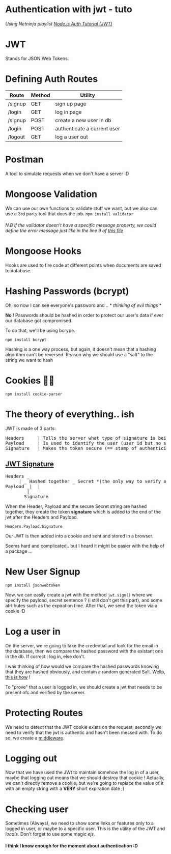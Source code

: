 # Authentication with jwt - tuto
###### Using Netninja playlist [Node.js Auth Tutorial (JWT)](https://www.youtube.com/playlist?list=PL4cUxeGkcC9iqqESP8335DA5cRFp8loyp)

# JWT 
Stands for JSON Web Tokens.

# Defining Auth Routes
Route | Method | Utility
------|-------|---------
/signup | GET | sign up page
/login | GET | log in page
/signup | POST | create a new user in db
/login | POST | authenticate a current user
/logout | GET | log a user out

# Postman
A tool to simulate requests when we don't have a server :D

# Mongoose Validation

We can use our own functions to validate stuff we want, but we also can use a 3rd party tool that does the job. 
`npm install validator`

###### N.B if the validator doesn't have a specific message property, we could define the error message just like in the line 9 of [this file](https://github.com/locust49/nodejs-tuto/blob/jwt/controllers/authController.js)

# Mongoose Hooks

Hooks are used to fire code at different points when documents are saved to database.

# Hashing Passwords (bcrypt)

Oh, so now I can see everyone's password and .. * *thinking of evil things* *

**No !**
Passwords should be hashed in order to protect our user's data if ever our database got compromised. 

To do that, we'll be using bcrype.

`npm install bcrypt`

Hashing is a one way process, but again, it doesn't mean that a hashing algorithm can't be reversed. Reason why we should use a "salt" to the string we want to hash

# Cookies 🍪🍪

`npm install cookie-parser`

# The theory of everything.. ish 

JWT is made of 3 parts:
<pre>
Headers		| Tells the server what type of signature is being used (meta data about the token)
Payload		| Is used to identify the user (user id but no sensitive data)
Signature	| Makes the token secure (== stamp of authenticity)
</pre>
## [JWT Signature](https://www.youtube.com/watch?v=LZq0G8WUaII)

<pre>
Headers _
	 | _ Hashed together _ Secret *(the only way to verify a token + stored in the server)*
Payload _|	|
		|
 	   Signature
</pre>

When the Header, Payload and the secure Secret string are hashed together, they create the token **signature** which is added to the end of the jwt after the Headers and Payload.

`Headers.Payload.Signature`

Our JWT is then added into a cookie and sent and stored in a browser.

Seems hard and complicated.. but I heard it might be easier with the help of a package ...

# New User Signup

`npm install jsonwebtoken`

Now, we can easily create a jwt with the method `jwt.sign()` where we specify the payload, secret sentence ? (i still don't get this part), and some atrtibutes such as the expiration time. After that, we send the token via a cookie :D

# Log a user in

On the server, we re going to take the credential and look for the email in the database, then we compare the hashed password with the existant one in the db. If correct : log in, else don't.

I was thinking of how would we compare the hashed passwords knowing that they are hashed obviously, and contain a random generated Salt. Wellp, [this is how](https://stackoverflow.com/a/13024344) !

To "prove" that a user is logged in, we should create a jwt that needs to be present ofc and verified by the server.

# Protecting Routes

We need to detect that the JWT cookie exists on the request, secondly we need to verify that the jwt is authentic and hasn't been messed with.
To do so, we create a [middleware](https://github.com/locust49/nodejs-tuto/blob/jwt/middleware/authMiddleware.js).

# Logging out

Now that we have used the JWt to maintain somehow the log in of a user, maybe that logging out means that we should destroy that cookie !
Actually, we can't directly remove a cookie, but we're going to replace the value of it with an empty string with a **VERY** short expiration date ;)

# Checking user

Sometimes (Always), we need to show some links or features only to a logged in user, or maybe to a specific user. This is the utility of the JWT and *locals*. 
Don't forget to use some magic *ejs*.

#### I think I know enough for the moment about authentication :D